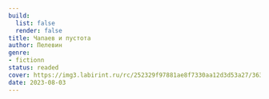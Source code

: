 ```yaml
---
build:
  list: false
  render: false
title: Чапаев и пустота
author: Пелевин
genre:
- fictionn
status: readed
cover: https://img3.labirint.ru/rc/252329f97881ae8f7330aa12d3d53a27/363x561q80/books53/523849/cover.jpg?1686224449
date: 2023-08-03
---
```


